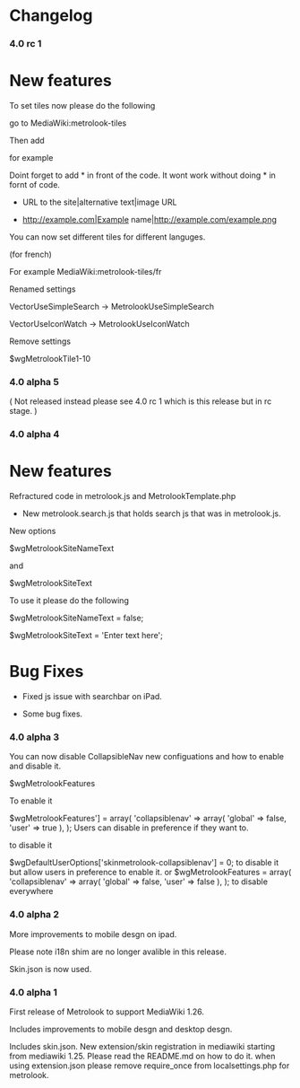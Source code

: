 Changelog
=========

### 4.0 rc 1

New features
===

To set tiles now please do the following

go to MediaWiki:metrolook-tiles


Then add

for example

Doint forget to add * in front of the code. It wont work without doing * in fornt of code.

* URL to the site|alternative text|image URL

* http://example.com|Example name|http://example.com/example.png

You can now set different tiles for different languges.

(for french)

For example MediaWiki:metrolook-tiles/fr

Renamed settings

VectorUseSimpleSearch -> MetrolookUseSimpleSearch

VectorUseIconWatch -> MetrolookUseIconWatch


Remove settings

$wgMetrolookTile1-10

### 4.0 alpha 5

( Not released instead please see 4.0 rc 1 which is this release but in rc stage. )

### 4.0 alpha 4

New features
===

Refractured code in metrolook.js and MetrolookTemplate.php

* New metrolook.search.js that holds search js that was in metrolook.js.

New options

$wgMetrolookSiteNameText

and

$wgMetrolookSiteText

To use it please do the following

$wgMetrolookSiteNameText = false;

$wgMetrolookSiteText = 'Enter text here';


Bug Fixes
===

* Fixed js issue with searchbar on iPad.

* Some bug fixes.


### 4.0 alpha 3

You can now disable CollapsibleNav new configuations and how to enable and disable it.

$wgMetrolookFeatures

To enable it

$wgMetrolookFeatures'] = array( 'collapsiblenav' => array( 'global' => false, 'user' => true ), ); Users can disable in preference if they want to.

to disable it 

$wgDefaultUserOptions['skinmetrolook-collapsiblenav'] = 0; to disable it but allow users in preference to enable it. or $wgMetrolookFeatures = array( 'collapsiblenav' => array( 'global' => false, 'user' => false ), ); to disable everywhere

### 4.0 alpha 2

More improvements to mobile desgn on ipad.

Please note i18n shim are no longer avalible in this release.

Skin.json is now used.

### 4.0 alpha 1

First release of Metrolook to support MediaWiki 1.26.

Includes improvements to mobile desgn and desktop desgn.

Includes skin.json. New extension/skin registration in mediawiki starting from mediawiki 1.25. Please read the README.md on how to do it. when using extension.json please remove require_once from localsettings.php for metrolook.

